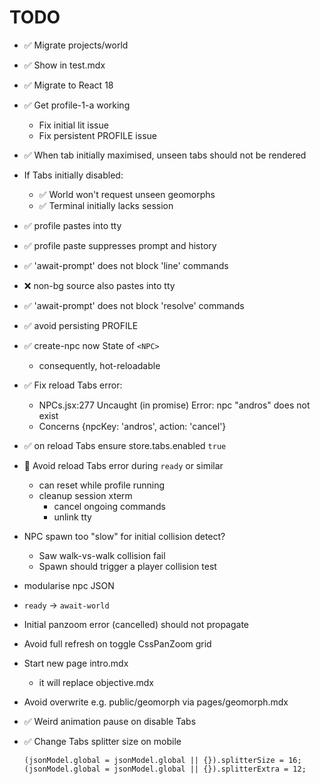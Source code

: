 # TODO

- ✅ Migrate projects/world
- ✅ Show in test.mdx
- ✅ Migrate to React 18

- ✅ Get profile-1-a working
  - Fix initial lit issue
  - Fix persistent PROFILE issue

- ✅ When tab initially maximised, unseen tabs should not be rendered

- If Tabs initially disabled:
  - ✅ World won't request unseen geomorphs
  - ✅ Terminal initially lacks session

- ✅ profile pastes into tty
- ✅ profile paste suppresses prompt and history
- ✅ 'await-prompt' does not block 'line' commands
- ❌ non-bg source also pastes into tty
- ✅ 'await-prompt' does not block 'resolve' commands
- ✅ avoid persisting PROFILE

- ✅ create-npc now State of `<NPC>`
  - consequently, hot-reloadable

- ✅ Fix reload Tabs error:
  - NPCs.jsx:277 Uncaught (in promise) Error: npc "andros" does not exist
  - Concerns  {npcKey: 'andros', action: 'cancel'}

- ✅ on reload Tabs ensure store.tabs.enabled `true`

- 🚧 Avoid reload Tabs error during `ready` or similar
  - can reset while profile running
  - cleanup session xterm
    - cancel ongoing commands
    - unlink tty

- NPC spawn too "slow" for initial collision detect?
  - Saw walk-vs-walk collision fail
  - Spawn should trigger a player collision test
- modularise npc JSON
- `ready` -> `await-world`
- Initial panzoom error (cancelled) should not propagate 
- Avoid full refresh on toggle CssPanZoom grid

- Start new page intro.mdx
  - it will replace objective.mdx

- Avoid overwrite e.g. public/geomorph via pages/geomorph.mdx

- ✅ Weird animation pause on disable Tabs
- ✅ Change Tabs splitter size on mobile
  ```tsx
  (jsonModel.global = jsonModel.global || {}).splitterSize = 16;
  (jsonModel.global = jsonModel.global || {}).splitterExtra = 12;
  ```
  
